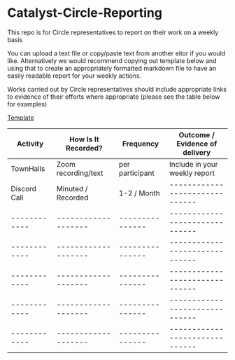 # Catalyst-Circle-Reporting

This repo is for Circle representatives to report on their work on a weekly basis

You can upload a text file or copy/paste text from another eitor if you would like. Alternatively we would recommend copying out template below and using that to create an appropriately formatted markdown file to have an easily readable report for your weekly actions.

Works carried out by Circle representatives should include appropriate links to evidence of their efforts where appropriate (please see the table below for examples)

[Template](https://github.com/Cardano-Project-Catalyst-Community/Catalyst-Circle/blob/ee71b86fd5b36331eed95e0aa5bb4d3a1b684896/Catalyst-Circle-Reporting/Weekly-Reporting-Template.md)

|  Activity  |How Is It Recorded?| Frequency     |Outcome / Evidence of delivery|
|------------|-------------------|---------------|------------------------------|
|TownHalls   |Zoom recording/text|per participant|Include in your weekly report |
|Discord Call|Minuted / Recorded |1-2 / Month    |------------------------------|
|------------|-------------------|---------------|------------------------------|
|------------|-------------------|---------------|------------------------------|
|------------|-------------------|---------------|------------------------------|
|------------|-------------------|---------------|------------------------------|
|------------|-------------------|---------------|------------------------------|
